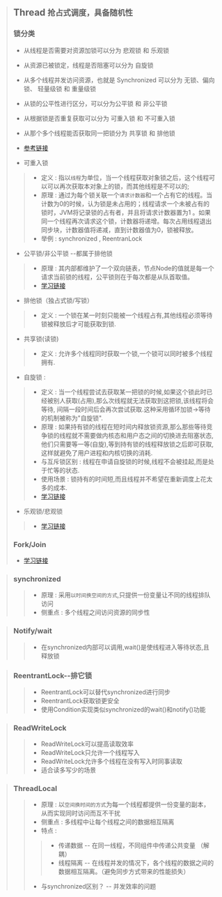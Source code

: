 > ## Thread  `抢占式调度，具备随机性`
> ### 锁分类
> * 从线程是否需要对资源加锁可以分为 悲观锁 和 乐观锁
> * 从资源已被锁定，线程是否阻塞可以分为 自旋锁
> * 从多个线程并发访问资源，也就是 Synchronized 可以分为 无锁、偏向锁、 轻量级锁 和 重量级锁
> * 从锁的公平性进行区分，可以分为公平锁 和 非公平锁
> * 从根据锁是否重复获取可以分为 可重入锁 和 不可重入锁
> * 从那个多个线程能否获取同一把锁分为 共享锁 和 排他锁
> * [参考链接](https://www.cnblogs.com/Andrew520/p/12149341.html) 
>
> * 可重入锁
>> * 定义 : 指以`线程`为单位，当一个线程获取对象锁之后，这个线程可以可以再次获取本对象上的锁，而其他线程是不可以的;
>> * 原理 : 通过为每个锁关联一个`请求计数器`和一个占有它的线程。当计数为0的时候，认为锁是未占用的；线程请求一个未被占有的锁时，JVM将记录锁的占有者，并且将请求计数器置为1
>。如果同一个线程再次请求这个锁，计数器将递增。每次占用线程退出同步块，计数器值将递减，直到计数器值为0，锁被释放。
>> * 举例 : synchronized , ReentranLock
> * 公平锁/非公平锁  --都属于排他锁
>> * 原理 : 其内部都维护了一个双向链表，节点Node的值就是每一个请求当前锁的线程，公平锁则在于每次都是从队首取值。
>> * [学习链接](https://www.cnblogs.com/little-fly/p/10365109.html)
> * 排他锁（独占式锁/写锁）
>> * 定义 : 一个锁在某一时刻只能被一个线程占有,其他线程必须等待锁被释放后才可能获取到锁.
>* 共享锁(读锁)
>> * 定义 : 允许多个线程同时获取一个锁,一个锁可以同时被多个线程拥有.
> * 自旋锁 : 
>> * 定义 : 当一个线程尝试去获取某一把锁的时候,如果这个锁此时已经被别人获取(占用),那么次线程就无法获取到这把锁,该线程将会等待,
>间隔一段时间后会再次尝试获取.这种采用循环加锁->等待的机制被称为"自旋锁".
>> * 原理 : 如果持有锁的线程在短时间内释放锁资源,那么那些等待竞争锁的线程就不需要做内核态和用户态之间的切换进去阻塞状态,
>他们只需要等一等(自旋),等到持有锁的线程释放锁之后即可获取,这样就避免了用户进程和内核切换的消耗.
>> * 与互斥锁区别 : 线程在申请自旋锁的时候,线程不会被挂起,而是处于忙等的状态.
>> * 使用场景 : 锁持有的时间短,而且线程并不希望在重新调度上花太多的成本. 
>> * [学习链接](https://www.cnblogs.com/cxuanBlog/p/11679883.html)
> * 乐观锁/悲观锁
>> * [学习链接](https://www.sohu.com/a/306900091_250298)
> 
> ### Fork/Join
> * [学习链接](https://www.infoq.cn/article/fork-join-introduction/)

> ### synchronized 
>> * 原理 : 采用`以时间换空间的方式`,只提供一份变量让不同的线程排队访问
>> * 侧重点 : 多个线程之间访问资源的同步性


> ### Notify/wait
>> * 在synchronized内部可以调用,wait()是使线程进入等待状态,且释放锁


> ### ReentrantLock--排它锁
>> * ReentrantLock可以替代synchronized进行同步
>> * ReentrantLock获取锁更安全
>> * 使用Condition实现类似synchronized的wait()和notify()功能


> ### ReadWriteLock
>> * ReadWriteLock可以提高读取效率
>> * ReadWriteLock只允许一个线程写入
>> * ReadWriteLock允许多个线程在没有写入时同事读取
>> * 适合读多写少的场景


> ### ThreadLocal
>> * 原理 : 以`空间换时间的方式`为每一个线程都提供一份变量的副本，从而实现同时访问而互不干扰
>> * 侧重点 : 多线程中让每个线程之间的数据相互隔离
>> * 特点 : 
>>> * 传递数据 -- 在同一线程，不同组件中传递公共变量 （解耦）
>>> * 线程隔离 -- 在线程并发的情况下，各个线程的数据之间的数据相互隔离。（避免同步方式带来的性能损失）
>> * 与synchronized区别？ -- 并发效率的问题 